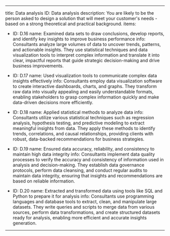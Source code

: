 ---

title: Data analysis
ID: Data analysis
description: You are likely to be the person asked to design a solution that will meet your customer's needs - based on a strong theoretical and practical background.
items:
- ID: D.16
  name: Examined data sets to draw conclusions, develop reports, and identify key insights to improve business performance
  info: Consultants analyze large volumes of data to uncover trends, patterns, and actionable insights. They use statistical techniques and data visualization tools to interpret complex information and translate it into clear, impactful reports that guide strategic decision-making and drive business improvements.

- ID: D.17
  name: Used visualization tools to communicate complex data insights effectively
  info: Consultants employ data visualization software to create interactive dashboards, charts, and graphs. They transform raw data into visually appealing and easily understandable formats, enabling stakeholders to grasp complex information quickly and make data-driven decisions more efficiently.

- ID: D.18
  name: Applied statistical methods to analyze data
  info: Consultants utilize various statistical techniques such as regression analysis, hypothesis testing, and predictive modeling to extract meaningful insights from data. They apply these methods to identify trends, correlations, and causal relationships, providing clients with robust, data-backed recommendations for business strategies.

- ID: D.19
  name: Ensured data accuracy, reliability, and consistency to maintain high data integrity
  info: Consultants implement data quality processes to verify the accuracy and consistency of information used in analysis and decision-making. They establish data governance protocols, perform data cleansing, and conduct regular audits to maintain data integrity, ensuring that insights and recommendations are based on reliable information.

- ID: D.20
  name: Extracted and transformed data using tools like SQL and Python to prepare it for analysis
  info: Consultants use programming languages and database tools to extract, clean, and manipulate large datasets. They write queries and scripts to merge data from various sources, perform data transformations, and create structured datasets ready for analysis, enabling more efficient and accurate insights generation.

---